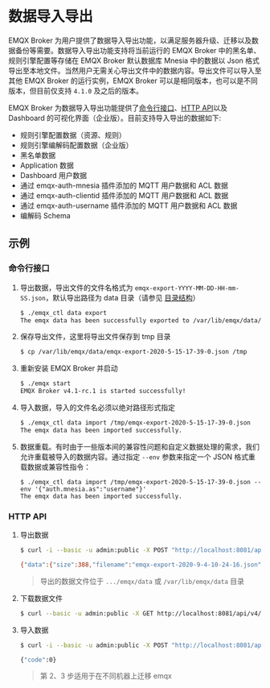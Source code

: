 # 数据导入导出

EMQX Broker 为用户提供了数据导入导出功能，以满足服务器升级、迁移以及数据备份等需要。数据导入导出功能支持将当前运行的 EMQX Broker 中的黑名单、规则引擎配置等存储在 EMQX Broker 默认数据库 Mnesia 中的数据以 Json 格式导出至本地文件。当然用户无需关心导出文件中的数据内容。导出文件可以导入至其他 EMQX Broker 的运行实例，EMQX Broker 可以是相同版本，也可以是不同版本，但目前仅支持 `4.1.0` 及之后的版本。

EMQX Broker 为数据导入导出功能提供了[命令行接口](./cli.md#endpoint-data-import-and-export)、[HTTP API](./http-api.md#endpoint-data-import-and-export)以及 Dashboard 的可视化界面（企业版）。目前支持导入导出的数据如下:

- 规则引擎配置数据（资源、规则）
- 规则引擎编解码配置数据（企业版）
- 黑名单数据
- Application 数据
- Dashboard 用户数据
- 通过 emqx-auth-mnesia 插件添加的 MQTT 用户数据和 ACL 数据
- 通过 emqx-auth-clientid 插件添加的 MQTT 用户数据和 ACL 数据
- 通过 emqx-auth-username 插件添加的 MQTT 用户数据和 ACL 数据
- 编解码 Schema

## 示例

### 命令行接口

1. 导出数据，导出文件的文件名格式为 `emqx-export-YYYY-MM-DD-HH-mm-SS.json`，默认导出路径为 data 目录（请参见 [目录结构](../getting-started/directory.md)）

    ```bash
    $ ./emqx_ctl data export
    The emqx data has been successfully exported to /var/lib/emqx/data/emqx-export-2020-5-15-17-39-0.json.
    ```

2. 保存导出文件，这里将导出文件保存到 tmp 目录

   ```bash
   $ cp /var/lib/emqx/data/emqx-export-2020-5-15-17-39-0.json /tmp
   ```

3. 重新安装 EMQX Broker 并启动

   ```bash
   $ ./emqx start
   EMQX Broker v4.1-rc.1 is started successfully!
   ```

4. 导入数据，导入的文件名必须以绝对路径形式指定

   ```bash
   $ ./emqx_ctl data import /tmp/emqx-export-2020-5-15-17-39-0.json
   The emqx data has been imported successfully.
   ```

5. 数据重载。有时由于一些版本间的兼容性问题和自定义数据处理的需求，我们允许重载被导入的数据内容。通过指定 `--env` 参数来指定一个 JSON 格式重载数据或兼容性指令：

    ```
    $ ./emqx_ctl data import /tmp/emqx-export-2020-5-15-17-39-0.json --env '{"auth.mnesia.as":"username"}'
    The emqx data has been imported successfully.
    ```

### HTTP API

1. 导出数据

   ```bash
   $ curl -i --basic -u admin:public -X POST "http://localhost:8081/api/v4/data/export"

   {"data":{"size":388,"filename":"emqx-export-2020-9-4-10-24-16.json","created_at":"2020-9-4 10:24:16"},"code":0}
   ```

   > 导出的数据文件位于 `.../emqx/data` 或 `/var/lib/emqx/data` 目录

2. 下载数据文件

   ```bash
   $ curl --basic -u admin:public -X GET http://localhost:8081/api/v4/data/file/emqx-export-2020-9-4-10-24-16.json -o /tmp/emqx-export-2020-9-4-10-24-16.json
   ```

3. 导入数据

   ```bash
   $ curl -i --basic -u admin:public -X POST "http://localhost:8081/api/v4/data/import" -d @/tmp/emqx-export-2020-9-4-10-24-16.json

   {"code":0}
   ```

   > 第 2、3 步适用于在不同机器上迁移 emqx
